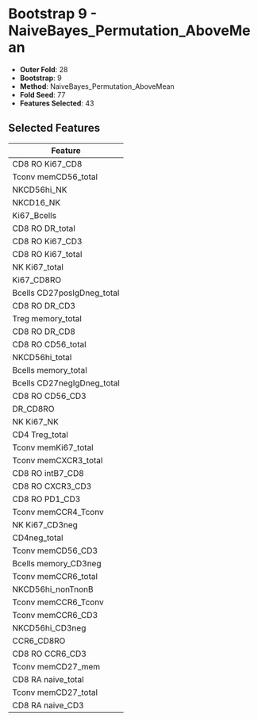 # Bootstrap 9 - NaiveBayes_Permutation_AboveMean

- **Outer Fold**: 28
- **Bootstrap**: 9
- **Method**: NaiveBayes_Permutation_AboveMean
- **Fold Seed**: 77
- **Features Selected**: 43

## Selected Features

| Feature |
|---------|
| CD8 RO Ki67_CD8 |
| Tconv memCD56_total |
| NKCD56hi_NK |
| NKCD16_NK |
| Ki67_Bcells |
| CD8 RO DR_total |
| CD8  RO Ki67_CD3 |
| CD8 RO Ki67_total |
| NK Ki67_total |
| Ki67_CD8RO |
| Bcells CD27posIgDneg_total |
| CD8 RO DR_CD3 |
| Treg memory_total |
| CD8 RO DR_CD8 |
| CD8 RO CD56_total |
| NKCD56hi_total |
| Bcells memory_total |
| Bcells CD27negIgDneg_total |
| CD8 RO CD56_CD3 |
| DR_CD8RO |
| NK Ki67_NK |
| CD4 Treg_total |
| Tconv memKi67_total |
| Tconv memCXCR3_total |
| CD8 RO intB7_CD8 |
| CD8 RO CXCR3_CD3 |
| CD8 RO PD1_CD3 |
| Tconv memCCR4_Tconv |
| NK Ki67_CD3neg |
| CD4neg_total |
| Tconv memCD56_CD3 |
| Bcells memory_CD3neg |
| Tconv memCCR6_total |
| NKCD56hi_nonTnonB |
| Tconv memCCR6_Tconv |
| Tconv memCCR6_CD3 |
| NKCD56hi_CD3neg |
| CCR6_CD8RO |
| CD8 RO CCR6_CD3 |
| Tconv memCD27_mem |
| CD8 RA naive_total |
| Tconv memCD27_total |
| CD8 RA naive_CD3 |

